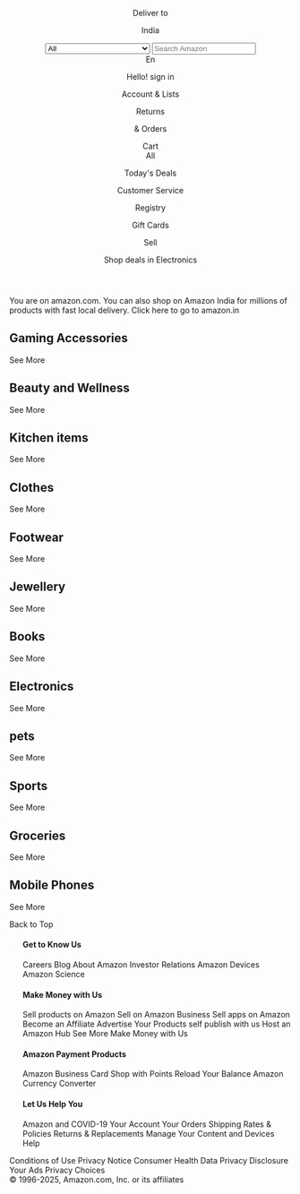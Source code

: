 <!DOCTYPE html>
<html lang="en">
<head>
    <meta charset="UTF-8">
    <meta name="viewport" content="width=device-width, initial-scale=1.0">
    <title>Amazon clone</title>
    <link rel="stylesheet" href="https://cdnjs.cloudflare.com/ajax/libs/font-awesome/6.7.2/css/all.min.css" integrity="sha512-Evv84Mr4kqVGRNSgIGL/F/aIDqQb7xQ2vcrdIwxfjThSH8CSR7PBEakCr51Ck+w+/U6swU2Im1vVX0SVk9ABhg==" crossorigin="anonymous" referrerpolicy="no-referrer" />
    <link rel="stylesheet" href="index.css">
</head>
<body>
   <header>
        <!--navbar-->
        <div class="navbar">
            <div class="nav-logo border">
                <div class="logo"></div>
            </div>
            <div class="nav-address border">
                <p class="description"> Deliver to</p>
                <div class="add-icon">
                    <i class="fa-solid fa-location-dot"></i><p class="country"> India</p>
                </div>
            </div>
            <div class="nav-search">
                <select class="search-select">
                    <option>All</option>
                    <option value="search-alias=arts-crafts-intl-ship">Arts &amp; Crafts</option>
                    <option value="search-alias=automotive-intl-ship">Automotive</option>
                    <option value="search-alias=baby-products-intl-ship">Baby</option>
                    <option value="search-alias=beauty-intl-ship">Beauty &amp; Personal Care</option>
                    <option value="search-alias=stripbooks-intl-ship">Books</option>
                    <option value="search-alias=fashion-boys-intl-ship">Boys' Fashion</option>
                    <option value="search-alias=computers-intl-ship">Computers</option>
                    <option value="search-alias=deals-intl-ship">Deals</option>
                    <option value="search-alias=digital-music">Digital Music</option>
                    <option value="search-alias=electronics-intl-ship">Electronics</option>
                    <option value="search-alias=fashion-girls-intl-ship">Girls' Fashion</option>
                    <option value="search-alias=hpc-intl-ship">Health &amp; Household</option>
                    <option value="search-alias=kitchen-intl-ship">Home &amp; Kitchen</option>
                    <option value="search-alias=industrial-intl-ship">Industrial &amp; Scientific</option>
                    <option value="search-alias=digital-text">Kindle Store</option>
                    <option value="search-alias=luggage-intl-ship">Luggage</option>
                    <option value="search-alias=fashion-mens-intl-ship">Men's Fashion</option>
                    <option value="search-alias=movies-tv-intl-ship">Movies &amp; TV</option>
                    <option value="search-alias=music-intl-ship">Music, CDs &amp; Vinyl</option>
                    <option value="search-alias=pets-intl-ship">Pet Supplies</option>
                    <option value="search-alias=instant-video">Prime Video</option>
                    <option value="search-alias=software-intl-ship">Software</option>
                    <option value="search-alias=sporting-intl-ship">Sports &amp; Outdoors</option>
                    <option value="search-alias=tools-intl-ship">Tools &amp; Home Improvement</option>
                    <option value="search-alias=toys-and-games-intl-ship">Toys &amp; Games</option>
                    <option value="search-alias=videogames-intl-ship">Video Games</option>
                    <option value="search-alias=fashion-womens-intl-ship">Women's Fashion</option>
                </select>
                <input placeholder="Search Amazon" class="search-input">
                <div class="search-icon">
                    <i class="fa-solid fa-magnifying-glass"></i>
                </div>
            </div>
            <div class="nav-flag border">
                <i class="fa-solid fa-flag-usa"></i>En
            </div>
            <div class="nav-signin border">
                <p><span>Hello! sign in</span></p>
                <p class="nav-second">Account & Lists</p>
            </div>
            <div class="nav-return border">
                <p><span>Returns</span></p>
                <p class="nav-second">& Orders</p>
            </div>
            <div class="nav-cart border">
                <i class="fa-brands fa-opencart"></i>Cart
            </div>
        </div>
            <!--after navbar-->
        <div class="panel">
            <div class="panel-options">
                <i class="fa-solid fa-bars fa-lg"></i>
                All
                <p>Today's Deals</p>
                <p>Customer Service</p>
                <p>Registry</p>
                <p>Gift Cards</p>
                <p>Sell</p>
            </div>
            <div class="panel-deals">
                <p>Shop deals in Electronics</p>
            </div>
        </div>
    </header>
        <!--Hero image-->
    <section class="section-part">    
        <div class="hero-section">
            <div class="hero-msg">
                <p>You are on amazon.com. You can also shop on Amazon India for millions of products with fast local delivery. <a>Click here to go to amazon.in </a></p>
            </div>
        </div> 
        <div class="shop-section">
            <div class="box">
                <div class="box-content">
                    <h2>Gaming Accessories</h2>
                    <div class="box-image" style="background-image: url('box 1.jpg');"></div>
                    <p>See More</p>
                </div>
            </div>
            <div class="box">
                <div class="box-content">
                    <h2>Beauty and Wellness</h2>
                    <div class="box-image" style="background-image: url('box 2.png');"></div>
                    <p>See More</p>
                </div>
            </div>
            <div class="box">
                <div class="box-content">
                    <h2>Kitchen items</h2>
                    <div class="box-image" style="background-image: url('box 3.jpg');"></div>
                    <p>See More</p>
                </div>
            </div>
            <div class="box">
                <div class="box-content">
                    <h2>Clothes</h2>
                    <div class="box-image" style="background-image: url('box 4.jpg');"></div>
                    <p>See More</p>
                </div>
            </div>
            <div class="box">
                <div class="box-content">
                    <h2>Footwear</h2>
                    <div class="box-image" style="background-image: url('box 5.jpg');"></div>
                    <p>See More</p>
                </div>
            </div>
            <div class="box">
                <div class="box-content">
                    <h2>Jewellery</h2>
                    <div class="box-image" style="background-image: url('box 6.jpg');"></div>
                    <p>See More</p>
                </div>
            </div>
            <div class="box">
                <div class="box-content">
                    <h2>Books</h2>
                    <div class="box-image" style="background-image: url('box 7.jpg');"></div>
                    <p>See More</p>
                </div>
            </div>
            <div class="box">
                <div class="box-content">
                    <h2>Electronics</h2>
                    <div class="box-image" style="background-image: url('box 8.jpg');"></div>
                    <p>See More</p>
                </div>
            </div>
            <div class="box">
                <div class="box-content">
                    <h2>pets</h2>
                    <div class="box-image" style="background-image: url('box 9.jpg');"></div>
                    <p>See More</p>
                </div>
            </div>
            <div class="box">
                <div class="box-content">
                    <h2>Sports</h2>
                    <div class="box-image" style="background-image: url('box 10.jpg');"></div>
                    <p>See More</p>
                </div>
            </div>
            <div class="box">
                <div class="box-content">
                    <h2>Groceries</h2>
                    <div class="box-image" style="background-image: url('box 11.jpg');"></div>
                    <p>See More</p>
                </div>
            </div>
            <div class= "box">
                <div class="box-content">
                    <h2>Mobile Phones</h2>
                    <div class="box-image" style="background-image: url('box 12.jpg');"></div>
                    <p>See More</p>
                </div>
            </div>
    </section>
    <footer>
        <div class="footer-part1">
            Back to Top
        </div>
        <div class="footer-part2">
            <ul>
                <h4>Get to Know Us</h4>
                <a>Careers</a>
                <a>Blog</a>
                <a>About Amazon</a>
                <a>Investor Relations</a>
                <a>Amazon Devices</a>
                <a>Amazon Science</a>
            </ul>
            <ul>
                <h4>Make Money with Us</h4>
                <a>Sell products on Amazon</a>
                <a>Sell on Amazon Business</a>
                <a>Sell apps on Amazon</a>
                <a>Become an Affiliate</a>
                <a>Advertise Your Products</a>
                <a>self publish with us</a>
                <a>Host an Amazon Hub</a>
                <a>See More Make Money with Us</a>
            </ul>
            <ul>
                <h4>Amazon Payment Products</h4>
                <a>Amazon Business Card</a>
                <a>Shop with Points</a>
                <a>Reload Your Balance</a>
                <a>Amazon Currency Converter</a>
            </ul>
            <ul>
                <h4>Let Us Help You</h4>
                <a>Amazon and COVID-19</a>
                <a>Your Account</a>
                <a>Your Orders</a>
                <a>Shipping Rates & Policies</a>
                <a>Returns & Replacements</a>
                <a>Manage Your Content and Devices</a>
                <a>Help</a>
            </ul>
        </div>
        <div class="footer-part3">
            <div class="logo"></div>
        </div>
        <div class="footer-part4">
            <div class="pages">
                <a>Conditions of Use</a>
                <a>Privacy Notice</a>
                <a>Consumer Health Data Privacy Disclosure</a>
                <a>Your Ads Privacy Choices</a>
            </div>
            <div class="copyright">
                © 1996-2025, Amazon.com, Inc. or its affiliates</div>
        </div>
    </footer>
</body>
</html>

